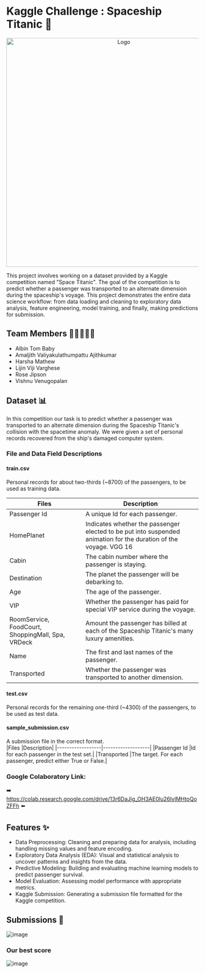 # Kaggle Challenge : Spaceship Titanic :rocket: 

<p align="center">
<img src="https://images.nightcafe.studio/jobs/neJ6WkwM4rNhSCoSr5Ub/neJ6WkwM4rNhSCoSr5Ub--1--u6g4v_4x.jpg?tr=w-1600,c-at_max" alt="Logo" width="600">
</p>

This project involves working on a dataset provided by a Kaggle competition named "Space Titanic". The goal of the competition is to predict whether a passenger was transported to an alternate dimension during the spaceship's voyage. This project demonstrates the entire data science workflow: from data loading and cleaning to exploratory data analysis, feature engineering, model training, and finally, making predictions for submission.

## Team Members 👩🏼‍🤝‍🧑🏼
* Albin Tom Baby
* Amaljith Valiyakulathumpattu Ajithkumar
* Harsha Mathew
* Lijin Viji Varghese
* Rose Jipson
* Vishnu Venugopalan

## Dataset 📊
In this competition our task is to predict whether a passenger was transported to an alternate dimension during the Spaceship Titanic's collision with the spacetime anomaly. We were given a set of personal records recovered from the ship's damaged computer system.

### File and Data Field Descriptions
  #### train.csv 
  Personal records for about two-thirds (~8700) of the passengers, to be used as training data.
  
|Files     |Description     | 
|------------------|-------------------|
|Passenger Id      |A unique Id for each passenger.|
|HomePlanet        |Indicates whether the passenger elected to be put into suspended animation for the duration of the voyage. VGG 16| 
|Cabin             |The cabin number where the passenger is staying.|
|Destination       |The planet the passenger will be debarking to.| 
|Age               |The age of the passenger.| 
|VIP               |Whether the passenger has paid for special VIP service during the voyage.| 
|RoomService, FoodCourt, ShoppingMall, Spa, VRDeck           |Amount the passenger has billed at each of the Spaceship Titanic's many luxury amenities.| 
|Name              |The first and last names of the passenger.| 
|Transported       |Whether the passenger was transported to another dimension.| 

  #### test.csv
  Personal records for the remaining one-third (~4300) of the passengers, to be used as test data.
  
  #### sample_submission.csv
  A submission file in the correct format.    
|Files   |Description| 
|------------------|-------------------|
|Passenger Id       |Id for each passenger in the test set.| 
|Transported       |The target. For each passenger, predict either True or False.| 

 
 ### Google Colaboratory Link:
➡️ https://colab.research.google.com/drive/13r6DaJig_OH3AE0Iu26IvlMHtoQoZFFh ⬅️

## Features ✨
  * Data Preprocessing: Cleaning and preparing data for analysis, including handling missing values and feature encoding.
  * Exploratory Data Analysis (EDA): Visual and statistical analysis to uncover patterns and insights from the data.
  * Predictive Modeling: Building and evaluating machine learning models to predict passenger survival.
  * Model Evaluation: Assessing model performance with appropriate metrics.
  * Kaggle Submission: Generating a submission file formatted for the Kaggle competition.

## Submissions 📝
![image](https://github.com/kaggle-Challenge-Team-9/Kaggle_challenge/assets/117082209/c5227299-3040-47bf-8637-588eea0de875)

### Our best score
![image](https://github.com/kaggle-Challenge-Team-9/Kaggle_challenge/assets/117082209/9a87cfe2-1c56-4dfe-8f0c-2609262ee307)
